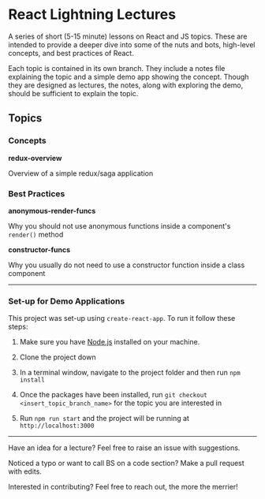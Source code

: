 # React Lightning Lectures

A series of short (5-15 minute) lessons on React and JS topics.
These are intended to provide a deeper dive into some of the nuts and bots, high-level concepts, and best practices of React.

Each topic is contained in its own branch. They include a notes file explaining the topic and a simple demo app showing the concept.
Though they are designed as lectures, the notes, along with exploring the demo, should be sufficient to explain the topic.

## Topics

### Concepts

**redux-overview**

Overview of a simple redux/saga application

### Best Practices

**anonymous-render-funcs**

Why you should not use anonymous functions inside a component's `render()` method

**constructor-funcs**

Why you usually do not need to use a constructor function inside a class component

---

### Set-up for Demo Applications

This project was set-up using `create-react-app`. To run it follow these steps:

1. Make sure you have [Node.js](https://nodejs.org/en/) installed on your machine.

2. Clone the project down

3. In a terminal window, navigate to the project folder and then run `npm install`

4. Once the packages have been installed, run `git checkout <insert_topic_branch_name>` for the topic you are interested in

5. Run `npm run start` and the project will be running at `http://localhost:3000`

---

Have an idea for a lecture? Feel free to raise an issue with suggestions.

Noticed a typo or want to call BS on a code section? Make a pull request with edits.

Interested in contributing? Feel free to reach out, the more the merrier!
